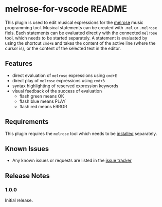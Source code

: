 # melrose-for-vscode README

This plugin is used to edit musical expressions for the [melrose](http://github.com/emicklei/melrose) music programming tool.
Musical statements can be created with `.mel` or `.melrose` fiels.
Each statements can be evaluated directly with the connected `melrose` tool, which needs to be started separately.
A statement is evaluated by using the shortcut `cmd+E` and takes the content of the active line (where the cursor is), or the content of the selected text in the editor.

## Features

- direct evaluation of `melrose` expressions using `cmd+E`
- direct play of `melrose` expressions using `cmd+3`
- syntax highlighting of reserved expression keywords
- visual feedback of the success of evaluation
    - flash green means OK
    - flash blue means PLAY
    - flash red means ERROR

## Requirements

This plugin requires the `melrose` tool which needs to be [installed](https://emicklei.github.io/melrose/) separately.

## Known Issues

- Any known issues or requests are listed in the [issue tracker](https://github.com/emicklei/melrose-for-vscode/issues)

## Release Notes

### 1.0.0

Initial release.